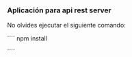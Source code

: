 ### Aplicación para api rest server

No olvides ejecutar el siguiente comando:

´´´´
npm install

´´´´

